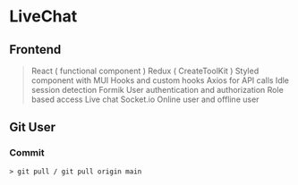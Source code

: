 # LiveChat

## Frontend
  > React ( functional component )
  > Redux ( CreateToolKit )
  > Styled component with MUI
  > Hooks and custom hooks
  > Axios for API calls
  > Idle session detection
  > Formik
  > User authentication and authorization
  > Role based access
  > Live chat Socket.io
  > Online user and offline user
  

## Git User
### Commit
    > git pull / git pull origin main
    
    
